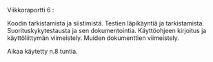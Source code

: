 Viikkoraportti 6 :


Koodin tarkistamista ja siistimistä.
Testien läpikäyntiä ja tarkistamista.
Suorituskykytestausta ja sen dokumentointia. 
Käyttöohjeen kirjoitus ja käyttöliittymän viimeistely.
Muiden dokumenttien viimeistely.


Aikaa käytetty n.8 tuntia.

